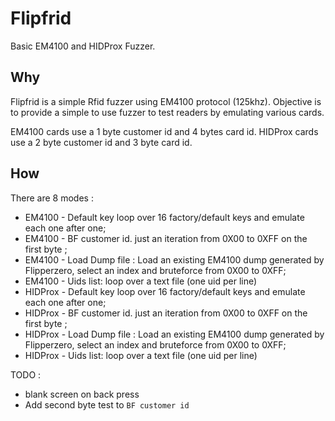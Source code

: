 # Flipfrid

Basic EM4100 and HIDProx Fuzzer.

## Why

Flipfrid is a simple Rfid fuzzer using EM4100 protocol (125khz).
Objective is to provide a simple to use fuzzer to test readers by emulating various cards.

EM4100 cards use a 1 byte customer id and 4 bytes card id.
HIDProx cards use a 2 byte customer id and 3 byte card id.

## How

There are 8 modes :
- EM4100 - Default key loop over 16 factory/default keys and emulate each one after one;
- EM4100 - BF customer id. just an iteration from 0X00 to 0XFF on the first byte ;
- EM4100 - Load Dump file : Load an existing EM4100 dump generated by Flipperzero, select an index and bruteforce from 0X00 to 0XFF;
- EM4100 - Uids list: loop over a text file (one uid per line)
- HIDProx - Default key loop over 16 factory/default keys and emulate each one after one;
- HIDProx - BF customer id. just an iteration from 0X00 to 0XFF on the first byte ;
- HIDProx - Load Dump file : Load an existing EM4100 dump generated by Flipperzero, select an index and bruteforce from 0X00 to 0XFF;
- HIDProx - Uids list: loop over a text file (one uid per line)

TODO : 
- blank screen on back press 
- Add second byte test to `BF customer id`

